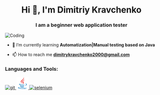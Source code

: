 <h1 align="center">Hi 👋, I'm Dimitriy Kravchenko</h1>
<h3 align="center">I am a beginner web application tester</h3>
<img aling="left" alt="Coding" width="400" src="https://media.tenor.com/cX92mi1p-NYAAAAd/coding-anime.gif"/>

- 🌱 I’m currently learning **Automatization|Manual testing based on Java**

- 📫 How to reach me **dimitrykravchenko2000@gmail.com**

<h3 align="left">Languages and Tools:</h3>
<p align="left"> <a href="https://git-scm.com/" target="_blank" rel="noreferrer"> <img src="https://www.vectorlogo.zone/logos/git-scm/git-scm-icon.svg" alt="git" width="40" height="40"/> </a> <a href="https://www.java.com" target="_blank" rel="noreferrer"> <img src="https://raw.githubusercontent.com/devicons/devicon/master/icons/java/java-original.svg" alt="java" width="40" height="40"/> </a> <a href="https://www.selenium.dev" target="_blank" rel="noreferrer"> <img src="https://raw.githubusercontent.com/detain/svg-logos/780f25886640cef088af994181646db2f6b1a3f8/svg/selenium-logo.svg" alt="selenium" width="40" height="40"/> </a> </p>
